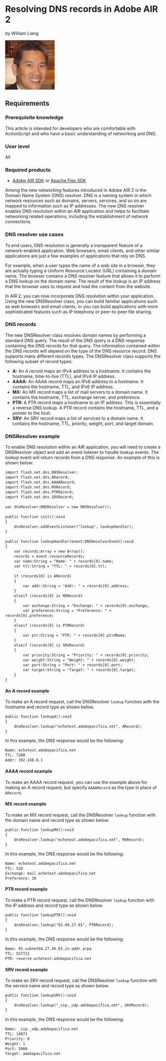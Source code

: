 # Resolving DNS records in Adobe AIR 2

by William Liang

![William Liang](./img/1296445272799.jpg)

## Requirements

### Prerequisite knowledge

This article is intended for developers who are comfortable with ActionScript
and who have a basic understanding of networking and DNS.

### User level

All

### Required products

- [Adobe AIR SDK](https://airsdk.dev/) or
  [Apache Flex SDK](https://flex.apache.org)

Among the new networking features introduced in Adobe AIR 2 is the Domain Name
System (DNS) resolver. DNS is a naming system in which network resources such as
domains, servers, services, and so on are mapped to information such as IP
addresses. The new DNS resolver enables DNS resolution within an AIR application
and helps to facilitate networking related operations, including the
establishment of network connections.

### DNS resolver use cases

To end users, DNS resolution is generally a transparent feature of a
network-enabled application. Web browsers, email clients, and other similar
applications are just a few examples of applications that rely on DNS.

For example, when a user types the name of a web site in a browser, they are
actually typing a Uniform Resource Locator (URL) containing a domain name. The
browser contains a DNS resolver feature that allows it to perform a DNS lookup
on the domain name. The result of the lookup is an IP address that the browser
uses to request and load the content from the website.

In AIR 2, you can now incorporate DNS resolution within your application. Using
the new DNSResolver class, you can build familiar applications such as web
browsers and email clients, or you can build applications with more
sophisticated features such as IP telephony or peer-to-peer file sharing.

### DNS records

The new DNSResolver class resolves domain names by performing a standard DNS
query. The result of the DNS query is a DNS response containing the DNS records
for that query. The information contained within the DNS records will depend on
the type of the DNS resource record. DNS supports many different records types.
The DNSResolver class supports the following subset of record types:

- **A:** An A record maps an IPv4 address to a hostname. It contains the
  hostname, time-to-live (TTL), and IPv4 IP address.
- **AAAA:** An AAAA record maps an IPv6 address to a hostname. It contains the
  hostname, TTL, and IPv6 IP address.
- **MX:** An MX record maps a list of mail servers to a domain name. It contains
  the hostname, TTL, exchange server, and preference.
- **PTR:** A PTR record maps a hostname to an IP address. This is essentially a
  reverse DNS lookup. A PTR record contains the hostname, TTL, and a pointer to
  the host.
- **SRV:** An SRV record maps a list of services to a domain name. It contains
  the hostname, TTL, priority, weight, port, and target domain.

### DNSResolver example

To enable DNS resolution within an AIR application, you will need to create a
DNSResolver object and add an event listener to handle lookup events. The lookup
event will return records from a DNS response. An example of this is shown
below:

    import flash.net.dns.DNSResolver;
    import flash.net.dns.ARecord;
    import flash.net.dns.AAAARecord;
    import flash.net.dns.MXRecord;
    import flash.net.dns.PTRRecord;
    import flash.net.dns.SRVRecord;

    var dnsResolver:DNSResolver = new DNSResolver();

    public function init():void
    {
    	dnsResolver.addEventListener("lookup", lookupHandler);
    }

    public function lookupHandler(event:DNSResolverEvent):void
    {
    	var records:Array = new Array();
    	records = event.resourceRecords;
    	var name:String = "Name: " + records[0].name;
    	var ttl:String = "TTL: " + records[0].ttl;

    	if (records[0] is ARecord)
    	{
    		var addr:String = "Addr: " + records[0].address;
    	}
    	elseif (records[0] is MXRecord)
    	{
    		var exchange:String = "Exchange: " + records[0].exchange;
    		var preference:String = "Preference: " + records[0].preference;
    	}
    	elseif (records[0] is PTRRecord)
    	{
    		var ptr:String = "PTR: " + records[0].ptrdName;
    	}
    	elseif (records[0] is SRVRecord)
    	{
    		var priority:String = "Priority: " + records[0].priority;
    		var weight:String = "Weight: " + records[0].weight;
    		var port:String = "Port: " + records[0].port;
    		var target:String = "Target: " + records[0].target;
    	}
    }

#### An A record example

To make an A record request, call the DNSResolver `lookup` function with the
hostname and record type as shown below.

    public function lookupA():void
    {
    	dnsResolver.lookup("echotest.adobepacifica.net", ARecord);
    }

In this example, the DNS response would be the following:

    Name: echotest.adobepacifica.net
    TTL: 7200
    Addr: 192.168.0.1

#### AAAA record example

To make an AAAA record request, you can use the example above for making an A
record request, but specify `AAAARecord` as the type in place of `ARecord`.

#### MX record example

To make an MX record request, call the DNSResolver `lookup` function with the
domain name and record type as shown below.

    public function lookupMX():void
    {
    	dnsResolver.lookup("echotest.adobepacifica.net", MXRecord);
    }

In this example, the DNS response would be the following:

    Name: echotest.adobepacifica.net
    TTL: 528
    Exchange: mail.echotest.adobepacifica.net
    Preference: 10

#### PTR record example

To make a PTR record request, call the DNSResolver `lookup` function with the IP
address and record type as shown below.

    public function lookupPTR():void
    {
    	dnsResolver.lookup("65.49.27.91", PTRRecord);
    }

In this example, the DNS response would be the following:

    Name: 91.subnet64.27.49.65.in-addr.arpa
    TTL: 557721
    PTR: reverse.echotest.adobepacifica.net

#### SRV record example

To make an SRV record request, call the DNSResolver `lookup` function with the
service name and record type as shown below.

    public function lookupSRV():void
    {
    	dnsResolver.lookup("_sip._udp.adobepacifica.net", SRVRecord);
    }

In this example, the DNS response would be the following:

    Name: _sip._udp.adobepacifica.net
    TTL: 14071
    Priority: 0
    Weight: 1
    Port: 5060
    Target: adobepacifica.net
